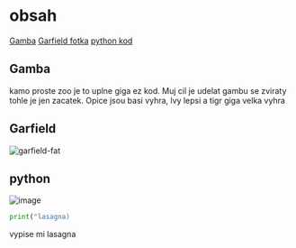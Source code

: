 # obsah
[Gamba](#Gamba)
[Garfield fotka](#Garfield)
[python kod](#python)














## Gamba


kamo proste zoo je to uplne giga ez kod. Muj cil je udelat gambu se zviraty tohle je jen zacatek. Opice jsou basi vyhra, lvy lepsi a tigr giga velka vyhra


## Garfield

![garfield-fat](https://github.com/user-attachments/assets/b43cedf0-64d1-4545-bb11-55a486b1432c)



## python

![image](https://github.com/user-attachments/assets/f54a6f0e-ee81-418f-9259-a53109be337f)

```python
print("lasagna)
```
vypise mi lasagna



